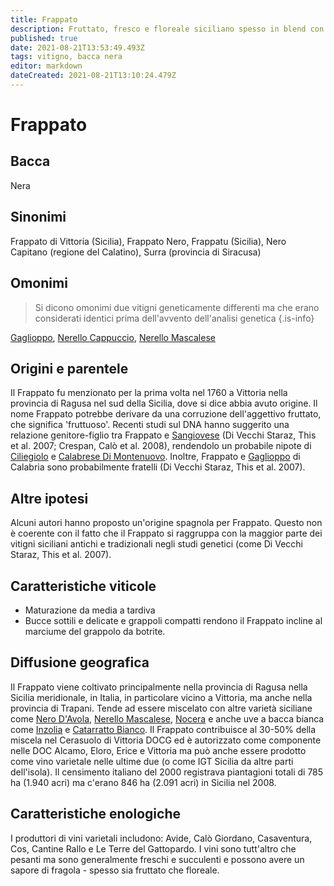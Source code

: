 ```yaml
---
title: Frappato
description: Fruttato, fresco e floreale siciliano spesso in blend con Nero d'Avola.
published: true
date: 2021-08-21T13:53:49.493Z
tags: vitigno, bacca nera
editor: markdown
dateCreated: 2021-08-21T13:10:24.479Z
---
```


# Frappato

## Bacca
Nera
## Sinonimi
Frappato di Vittoria (Sicilia), Frappato Nero, Frappatu (Sicilia), Nero Capitano (regione del Calatino), Surra (provincia di Siracusa)

## Omonimi
> Si dicono omonimi due vitigni geneticamente differenti ma che erano considerati identici prima dell'avvento dell'analisi genetica
{.is-info}

[Gaglioppo](/vitigni/bacca-nera/gaglioppo), [Nerello Cappuccio](/vitigni/bacca-nera/nerello-cappuccio), [Nerello Mascalese](/vitigni/bacca-nera/nerello-mascalese)

## Origini e parentele
Il Frappato fu menzionato per la prima volta nel 1760 a Vittoria nella provincia di Ragusa nel sud della Sicilia, dove si dice abbia avuto origine. Il nome Frappato potrebbe derivare da una corruzione dell'aggettivo fruttato, che significa 'fruttuoso'. Recenti studi sul DNA hanno suggerito una relazione genitore-figlio tra Frappato e [Sangiovese](/vitigni/bacca-nera/sangiovese) (Di Vecchi Staraz, This et al. 2007; Crespan, Calò et al. 2008), rendendolo un probabile nipote di [Ciliegiolo](/vitigni/bacca-nera/ciliegiolo) e [Calabrese Di Montenuovo](/vitigni/bacca-nera/calabrese-di-montenuovo). Inoltre, Frappato e [Gaglioppo](/vitigni/bacca-nera/gaglioppo) di Calabria sono probabilmente fratelli (Di Vecchi Staraz, This et al. 2007).

## Altre ipotesi

Alcuni autori hanno proposto un'origine spagnola per Frappato. Questo non è coerente con il fatto che il Frappato si raggruppa con la maggior parte dei vitigni siciliani antichi e tradizionali negli studi genetici (come Di Vecchi Staraz, This et al. 2007).

## Caratteristiche viticole
- Maturazione da media a tardiva
- Bucce sottili e delicate e grappoli compatti rendono il Frappato incline al marciume del grappolo da botrite.

## Diffusione geografica
Il Frappato viene coltivato principalmente nella provincia di Ragusa nella Sicilia meridionale, in Italia, in particolare vicino a Vittoria, ma anche nella provincia di Trapani. Tende ad essere miscelato con altre varietà siciliane come [Nero D'Avola](/vitigni/bacca-nera/nero-d-avola), [Nerello Mascalese](/vitigni/bacca-nera/nerello-mascalese), [Nocera](/vitigni/bacca-nocera/nocera) e anche uve a bacca bianca come [Inzolia](/vitigni/bacca-bianca/inzolia) e [Catarratto Bianco](/vitigni/bacca-bianca/catarratto-bianco). Il Frappato contribuisce al 30-50% della miscela nel Cerasuolo di Vittoria DOCG ed è autorizzato come componente nelle DOC Alcamo, Eloro, Erice e Vittoria ma può anche essere prodotto come vino varietale nelle ultime due (o come IGT Sicilia da altre parti dell'isola). Il censimento italiano del 2000 registrava piantagioni totali di 785 ha (1.940 acri) ma c'erano 846 ha (2.091 acri) in Sicilia nel 2008.

## Caratteristiche enologiche
I produttori di vini varietali includono: Avide, Calò Giordano, Casaventura, Cos, Cantine Rallo e Le Terre del Gattopardo. I vini sono tutt'altro che pesanti ma sono generalmente freschi e succulenti e possono avere un sapore di fragola - spesso sia fruttato che floreale.